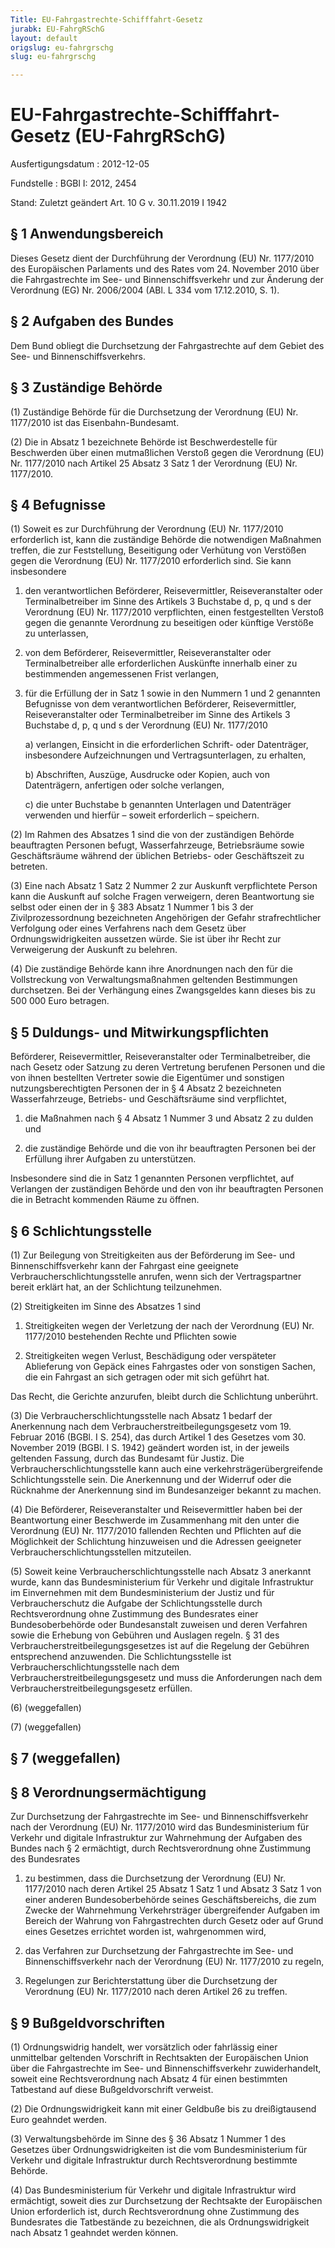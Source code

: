 ```yaml
---
Title: EU-Fahrgastrechte-Schifffahrt-Gesetz
jurabk: EU-FahrgRSchG
layout: default
origslug: eu-fahrgrschg
slug: eu-fahrgrschg

---
```


# EU-Fahrgastrechte-Schifffahrt-Gesetz (EU-FahrgRSchG)

Ausfertigungsdatum
:   2012-12-05

Fundstelle
:   BGBl I: 2012, 2454

Stand: Zuletzt geändert Art. 10 G v. 30.11.2019 I 1942

## § 1 Anwendungsbereich

Dieses Gesetz dient der Durchführung der Verordnung (EU) Nr. 1177/2010 des Europäischen Parlaments und des Rates vom 24. November 2010 über die Fahrgastrechte im See- und Binnenschiffsverkehr und zur Änderung der Verordnung (EG) Nr. 2006/2004 (ABl. L 334 vom 17.12.2010, S. 1).


## § 2 Aufgaben des Bundes

Dem Bund obliegt die Durchsetzung der Fahrgastrechte auf dem Gebiet des See- und Binnenschiffsverkehrs.


## § 3 Zuständige Behörde

(1) Zuständige Behörde für die Durchsetzung der Verordnung (EU) Nr. 1177/2010 ist das Eisenbahn-Bundesamt.

(2) Die in Absatz 1 bezeichnete Behörde ist Beschwerdestelle für Beschwerden über einen mutmaßlichen Verstoß gegen die Verordnung (EU) Nr. 1177/2010 nach Artikel 25 Absatz 3 Satz 1 der Verordnung (EU) Nr. 1177/2010.


## § 4 Befugnisse

(1) Soweit es zur Durchführung der Verordnung (EU) Nr. 1177/2010 erforderlich ist, kann die zuständige Behörde die notwendigen Maßnahmen treffen, die zur Feststellung, Beseitigung oder Verhütung von Verstößen gegen die Verordnung (EU) Nr. 1177/2010 erforderlich sind. Sie kann insbesondere

1.  den verantwortlichen Beförderer, Reisevermittler, Reiseveranstalter oder Terminalbetreiber im Sinne des Artikels 3 Buchstabe d, p, q und s der Verordnung (EU) Nr. 1177/2010 verpflichten, einen festgestellten Verstoß gegen die genannte Verordnung zu beseitigen oder künftige Verstöße zu unterlassen,


2.  von dem Beförderer, Reisevermittler, Reiseveranstalter oder Terminalbetreiber alle erforderlichen Auskünfte innerhalb einer zu bestimmenden angemessenen Frist verlangen,


3.  für die Erfüllung der in Satz 1 sowie in den Nummern 1 und 2 genannten Befugnisse von dem verantwortlichen Beförderer, Reisevermittler, Reiseveranstalter oder Terminalbetreiber im Sinne des Artikels 3 Buchstabe d, p, q und s der Verordnung (EU) Nr. 1177/2010

    a)  verlangen, Einsicht in die erforderlichen Schrift- oder Datenträger, insbesondere Aufzeichnungen und Vertragsunterlagen, zu erhalten,


    b)  Abschriften, Auszüge, Ausdrucke oder Kopien, auch von Datenträgern, anfertigen oder solche verlangen,


    c)  die unter Buchstabe b genannten Unterlagen und Datenträger verwenden und hierfür – soweit erforderlich – speichern.







(2) Im Rahmen des Absatzes 1 sind die von der zuständigen Behörde beauftragten Personen befugt, Wasserfahrzeuge, Betriebsräume sowie Geschäftsräume während der üblichen Betriebs- oder Geschäftszeit zu betreten.

(3) Eine nach Absatz 1 Satz 2 Nummer 2 zur Auskunft verpflichtete Person kann die Auskunft auf solche Fragen verweigern, deren Beantwortung sie selbst oder einen der in § 383 Absatz 1 Nummer 1 bis 3 der Zivilprozessordnung bezeichneten Angehörigen der Gefahr strafrechtlicher Verfolgung oder eines Verfahrens nach dem Gesetz über Ordnungswidrigkeiten aussetzen würde. Sie ist über ihr Recht zur Verweigerung der Auskunft zu belehren.

(4) Die zuständige Behörde kann ihre Anordnungen nach den für die Vollstreckung von Verwaltungsmaßnahmen geltenden Bestimmungen durchsetzen. Bei der Verhängung eines Zwangsgeldes kann dieses bis zu 500 000 Euro betragen.


## § 5 Duldungs- und Mitwirkungspflichten

Beförderer, Reisevermittler, Reiseveranstalter oder Terminalbetreiber, die nach Gesetz oder Satzung zu deren Vertretung berufenen Personen und die von ihnen bestellten Vertreter sowie die Eigentümer und sonstigen nutzungsberechtigten Personen der in § 4 Absatz 2 bezeichneten Wasserfahrzeuge, Betriebs- und Geschäftsräume sind verpflichtet,

1.  die Maßnahmen nach § 4 Absatz 1 Nummer 3 und Absatz 2 zu dulden und


2.  die zuständige Behörde und die von ihr beauftragten Personen bei der Erfüllung ihrer Aufgaben zu unterstützen.



Insbesondere sind die in Satz 1 genannten Personen verpflichtet, auf Verlangen der zuständigen Behörde und den von ihr beauftragten Personen die in Betracht kommenden Räume zu öffnen.


## § 6 Schlichtungsstelle

(1) Zur Beilegung von Streitigkeiten aus der Beförderung im See- und Binnenschiffsverkehr kann der Fahrgast eine geeignete Verbraucherschlichtungsstelle anrufen, wenn sich der Vertragspartner bereit erklärt hat, an der Schlichtung teilzunehmen.

(2) Streitigkeiten im Sinne des Absatzes 1 sind

1.  Streitigkeiten wegen der Verletzung der nach der Verordnung (EU) Nr. 1177/2010 bestehenden Rechte und Pflichten sowie


2.  Streitigkeiten wegen Verlust, Beschädigung oder verspäteter Ablieferung von Gepäck eines Fahrgastes oder von sonstigen Sachen, die ein Fahrgast an sich getragen oder mit sich geführt hat.



Das Recht, die Gerichte anzurufen, bleibt durch die Schlichtung unberührt.

(3) Die Verbraucherschlichtungsstelle nach Absatz 1 bedarf der Anerkennung nach dem Verbraucherstreitbeilegungsgesetz vom 19. Februar 2016 (BGBl. I S. 254), das durch Artikel 1 des Gesetzes vom 30. November 2019 (BGBl. I S. 1942) geändert worden ist, in der jeweils geltenden Fassung, durch das Bundesamt für Justiz. Die Verbraucherschlichtungsstelle kann auch eine verkehrsträgerübergreifende Schlichtungsstelle sein. Die Anerkennung und der Widerruf oder die Rücknahme der Anerkennung sind im Bundesanzeiger bekannt zu machen.

(4) Die Beförderer, Reiseveranstalter und Reisevermittler haben bei der Beantwortung einer Beschwerde im Zusammenhang mit den unter die Verordnung (EU) Nr. 1177/2010 fallenden Rechten und Pflichten auf die Möglichkeit der Schlichtung hinzuweisen und die Adressen geeigneter Verbraucherschlichtungsstellen mitzuteilen.

(5) Soweit keine Verbraucherschlichtungsstelle nach Absatz 3 anerkannt wurde, kann das Bundesministerium für Verkehr und digitale Infrastruktur im Einvernehmen mit dem Bundesministerium der Justiz und für Verbraucherschutz die Aufgabe der Schlichtungsstelle durch Rechtsverordnung ohne Zustimmung des Bundesrates einer Bundesoberbehörde oder Bundesanstalt zuweisen und deren Verfahren sowie die Erhebung von Gebühren und Auslagen regeln. § 31 des Verbraucherstreitbeilegungsgesetzes ist auf die Regelung der Gebühren entsprechend anzuwenden. Die Schlichtungsstelle ist Verbraucherschlichtungsstelle nach dem Verbraucherstreitbeilegungsgesetz und muss die Anforderungen nach dem Verbraucherstreitbeilegungsgesetz erfüllen.

(6) (weggefallen)

(7) (weggefallen)


## § 7 (weggefallen)


## § 8 Verordnungsermächtigung

Zur Durchsetzung der Fahrgastrechte im See- und Binnenschiffsverkehr nach der Verordnung (EU) Nr. 1177/2010 wird das Bundesministerium für Verkehr und digitale Infrastruktur zur Wahrnehmung der Aufgaben des Bundes nach § 2 ermächtigt, durch Rechtsverordnung ohne Zustimmung des Bundesrates

1.  zu bestimmen, dass die Durchsetzung der Verordnung (EU) Nr. 1177/2010 nach deren Artikel 25 Absatz 1 Satz 1 und Absatz 3 Satz 1 von einer anderen Bundesoberbehörde seines Geschäftsbereichs, die zum Zwecke der Wahrnehmung Verkehrsträger übergreifender Aufgaben im Bereich der Wahrung von Fahrgastrechten durch Gesetz oder auf Grund eines Gesetzes errichtet worden ist, wahrgenommen wird,


2.  das Verfahren zur Durchsetzung der Fahrgastrechte im See- und Binnenschiffsverkehr nach der Verordnung (EU) Nr. 1177/2010 zu regeln,


3.  Regelungen zur Berichterstattung über die Durchsetzung der Verordnung (EU) Nr. 1177/2010 nach deren Artikel 26 zu treffen.





## § 9 Bußgeldvorschriften

(1) Ordnungswidrig handelt, wer vorsätzlich oder fahrlässig einer unmittelbar geltenden Vorschrift in Rechtsakten der Europäischen Union über die Fahrgastrechte im See- und Binnenschiffsverkehr zuwiderhandelt, soweit eine Rechtsverordnung nach Absatz 4 für einen bestimmten Tatbestand auf diese Bußgeldvorschrift verweist.

(2) Die Ordnungswidrigkeit kann mit einer Geldbuße bis zu dreißigtausend Euro geahndet werden.

(3) Verwaltungsbehörde im Sinne des § 36 Absatz 1 Nummer 1 des Gesetzes über Ordnungswidrigkeiten ist die vom Bundesministerium für Verkehr und digitale Infrastruktur durch Rechtsverordnung bestimmte Behörde.

(4) Das Bundesministerium für Verkehr und digitale Infrastruktur wird ermächtigt, soweit dies zur Durchsetzung der Rechtsakte der Europäischen Union erforderlich ist, durch Rechtsverordnung ohne Zustimmung des Bundesrates die Tatbestände zu bezeichnen, die als Ordnungswidrigkeit nach Absatz 1 geahndet werden können.

